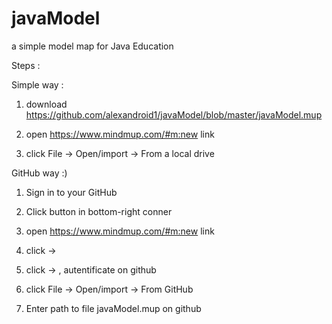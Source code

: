 # javaModel
a simple model map for Java Education

Steps :

Simple way :

1) download https://github.com/alexandroid1/javaModel/blob/master/javaModel.mup

2) open https://www.mindmup.com/#m:new link

3) click File -> Open/import -> From a local drive



GitHub way :)

1) Sign in to your GitHub

2) Click <Fork> button in bottom-right conner

3) open https://www.mindmup.com/#m:new link

4) click <Extensions> -> <Github>

5) click <Save> -> <Github> , autentificate on github

6) click File -> Open/import -> From GitHub

7) Enter path to file javaModel.mup on github
